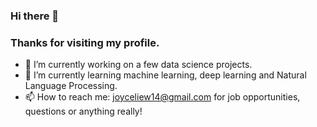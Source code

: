 ### Hi there 👋

### Thanks for visiting my profile.

- 🔭 I’m currently working on a few data science projects.
- 🌱 I’m currently learning machine learning, deep learning and Natural Language Processing.
- 📫 How to reach me: joyceliew14@gmail.com for job opportunities, questions or anything really! 


<!--
**joyceeeee14/joyceeeee14** is a ✨ _special_ ✨ repository because its `README.md` (this file) appears on your GitHub profile.

Here are some ideas to get you started:

- 🔭 I’m currently working on a few ...
- 🌱 I’m currently learning....
- 👯 I’m looking to collaborate on ...
- 🤔 I’m looking for help with ...
- 💬 Ask me about ...
- 📫 How to reach me: ...
- 😄 Pronouns: ...
- ⚡ Fun fact: ...
-->
